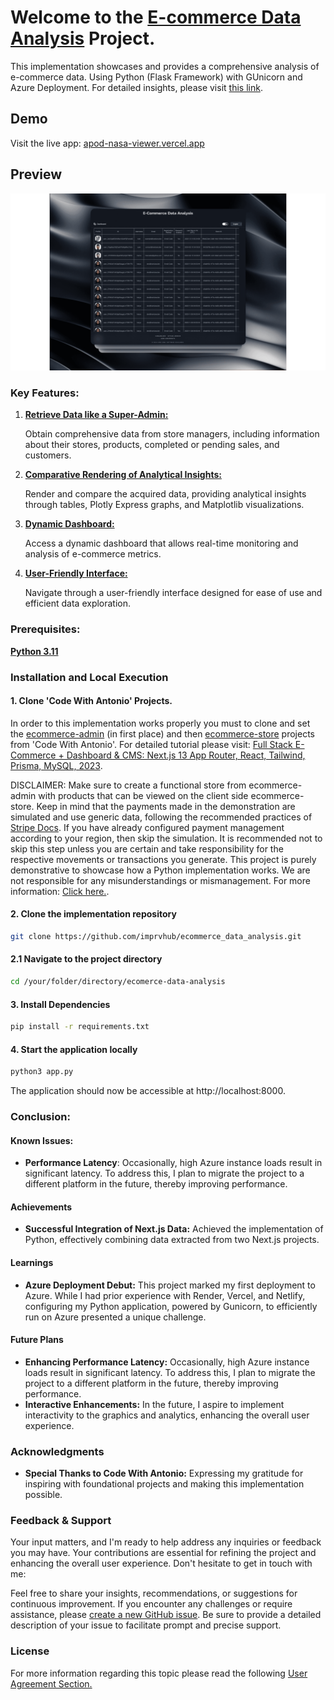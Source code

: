 # Welcome to the [E-commerce Data Analysis](https://ecommerce-data-analysis.azurewebsites.net/) Project.
This implementation showcases and provides a comprehensive analysis of e-commerce data. Using Python (Flask Framework) with GUnicorn and Azure Deployment. For detailed insights, please visit [this link](https://ivanluna.dev/projects/post-python-ecommerce/).

## Demo

Visit the live app: [apod-nasa-viewer.vercel.app](https://apod-nasa-viewer.vercel.app)

## Preview

![Preview](./static/images/preview.png "Preview")

### Key Features:
1. <ins>**Retrieve Data like a Super-Admin:**<ins>

   Obtain comprehensive data from store managers, including information about their stores, products, completed or pending sales, and customers.

2. <ins>**Comparative Rendering of Analytical Insights:**<ins>

   Render and compare the acquired data, providing analytical insights through tables, Plotly Express graphs, and Matplotlib visualizations.

3. <ins>**Dynamic Dashboard:**<ins>

   Access a dynamic dashboard that allows real-time monitoring and analysis of e-commerce metrics.

4. <ins>**User-Friendly Interface:**<ins>

   Navigate through a user-friendly interface designed for ease of use and efficient data exploration.
   
### Prerequisites:
[**Python 3.11**](https://www.python.org/downloads/release/python-3110/)

### Installation and Local Execution

#### 1. Clone 'Code With Antonio' Projects. 
In order to this implementation works properly you must to clone and set the [ecommerce-admin](https://github.com/antonioerdeljac/next13-ecommerce-admin) (in first place) and then [ecommerce-store](https://github.com/antonioerdeljac/next13-ecommerce-store) projects from 'Code With Antonio'. For detailed tutorial please visit: [Full Stack E-Commerce + Dashboard & CMS: Next.js 13 App Router, React, Tailwind, Prisma, MySQL, 2023](https://www.youtube.com/watch?v=5miHyP6lExg).

DISCLAIMER: Make sure to create a functional store from ecommerce-admin with products that can be viewed on the client side ecommerce-store. Keep in mind that the payments made in the demonstration are simulated and use generic data, following the recommended practices of [Stripe Docs](https://stripe.com/docs/testing ). If you have already configured payment management according to your region, then skip the simulation. It is recommended not to skip this step unless you are certain and take responsibility for the respective movements or transactions you generate. This project is purely demonstrative to showcase how a Python implementation works. We are not responsible for any misunderstandings or mismanagement. For more information: [Click here.](https://ecommerce-data-analysis.azurewebsites.net/user_agreements.html).

#### 2. Clone the implementation repository
```bash
git clone https://github.com/imprvhub/ecommerce_data_analysis.git
```
#### 2.1 Navigate to the project directory
```bash
cd /your/folder/directory/ecomerce-data-analysis
```
#### 3. Install Dependencies
```bash
pip install -r requirements.txt
```
#### 4. Start the application locally
```bash
python3 app.py
```
The application should now be accessible at http://localhost:8000.

### Conclusion:

#### Known Issues:
- **Performance Latency**: Occasionally, high Azure instance loads result in significant latency. To address this, I plan to migrate the project to a different platform in the future, thereby improving performance.

#### Achievements

- **Successful Integration of Next.js Data:** Achieved the implementation of Python, effectively combining data extracted from two Next.js projects.

#### Learnings

- **Azure Deployment Debut:** This project marked my first deployment to Azure. While I had prior experience with Render, Vercel, and Netlify, configuring my Python application, powered by Gunicorn, to efficiently run on Azure presented a unique challenge.

#### Future Plans
- **Enhancing Performance Latency:** Occasionally, high Azure instance loads result in significant latency. To address this, I plan to migrate the project to a different platform in the future, thereby improving performance.
- **Interactive Enhancements:** In the future, I aspire to implement interactivity to the graphics and analytics, enhancing the overall user experience.

### Acknowledgments

- **Special Thanks to Code With Antonio:** Expressing my gratitude for inspiring with foundational projects and making this implementation possible.

### Feedback & Support
Your input matters, and I'm ready to help address any inquiries or feedback you may have. Your contributions are essential for refining the project and enhancing the overall user experience. Don't hesitate to get in touch with me:

Feel free to share your insights, recommendations, or suggestions for continuous improvement. If you encounter any challenges or require assistance, please [create a new GitHub issue](https://github.com/imprvhub/ecommerce-data-analysis/issues/new). Be sure to provide a detailed description of your issue to facilitate prompt and precise support.

### License
For more information regarding this topic please read the following [User Agreement Section.](https://ecommerce-data-analysis.azurewebsites.net/user_agreements.html)
